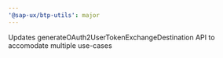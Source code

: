 ```yaml
---
'@sap-ux/btp-utils': major
---
```


Updates generateOAuth2UserTokenExchangeDestination API to accomodate multiple use-cases
